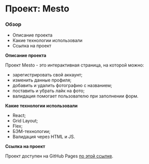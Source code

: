 # Проект: Mesto

### Обзор
* Описание проекта
* Какие технологии использовали
* Ссылка на проект

**Описание проекта**

Проект Mesto - это интерактивная страница, на которой можно:
* зарегистрировать свой аккаунт;
* изменить данные профиля;
* добавить и удалить фотографию с названием;
* поставить и убрать лайк на фото;
* валидация помогает пользователю при заполнении форм.

**Какие технологии использовали**

* React;
* Grid Layout;
* Flex;
* БЭМ-технологии;
* Валидация через HTML и JS.

**Ссылка на проект**

Проект доступен на GitHub Pages [по этой ссылке](https://github.com/Kepova/react-mesto-auth).

